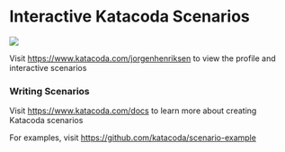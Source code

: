 # Interactive Katacoda Scenarios

[![](http://shields.katacoda.com/katacoda/jorgenhenriksen/count.svg)](https://www.katacoda.com/jorgenhenriksen "Get your profile on Katacoda.com")

Visit https://www.katacoda.com/jorgenhenriksen to view the profile and interactive scenarios

### Writing Scenarios
Visit https://www.katacoda.com/docs to learn more about creating Katacoda scenarios

For examples, visit https://github.com/katacoda/scenario-example


